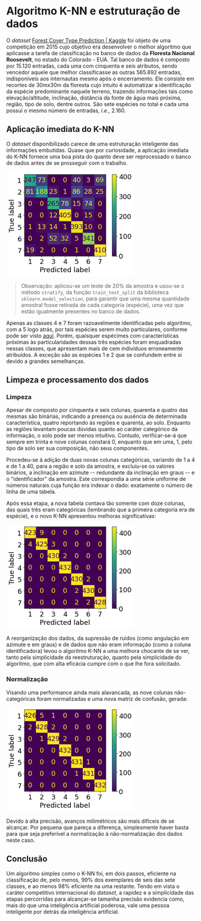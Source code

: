 # Algoritmo K-NN e estruturação de dados

O *dataset* [Forest Cover Type Prediction | Kaggle](https://www.kaggle.com/c/forest-cover-type-prediction) foi objeto de uma competição em 2015 cujo objetivo era desenvolver o melhor algoritmo que aplicasse a tarefa de classificação no banco de dados da **Floresta Nacional Roosevelt**, no estado do Colorado - EUA. Tal banco de dados é composto por 15.120 entradas, cada uma com cinquenta e seis atributos, sendo vencedor aquele que melhor classificasse as outras 565.892 entradas, indisponíveis aos internautas mesmo após o encerramento.
Ele consiste em recortes de 30mx30m da floresta cujo intuito é automatizar a identificação da espécie predominante naquele terreno, trazendo informações tais como elevação/altitude, inclinação, distância da fonte de água mais próxima, região, tipo de solo, dentre outros. São sete espécies no total e cada uma possui o mesmo número de entradas, *i.e.*, 2.160.

## Aplicação imediata do K-NN

O *dataset* disponibilizado carece de uma estruturação inteligente das informações embutidas. Quase que por curiosidade, a aplicação imediata do K-NN fornece uma boa pista do quanto deve ser reprocessado o banco de dados antes de se prosseguir com o trabalho.

![Matriz de confusão do algoritmo K-NN aplicado ao *dataset* sem qualquer manuseio.](https://github.com/brenoccosta/Algoritmo-K-NN-e-estruturacao-de-dados/blob/19f90293723064e15bddff0a549847a6dc033e8e/Matrizes/%5BGit%5D%20K-NN%20Treino.png?raw=True)

> Observação: aplicou-se um teste de 20% da amostra e usou-se o método `stratify`, da função `train_test_split` da biblioteca `sklearn.model_selection`, para garantir que uma mesma quantidade amostral fosse retirada de cada categoria (espécie), uma vez que estão igualmente presentes no banco de dados.

Apenas as classes 4 e 7 foram razoavelmente identificadas pelo algoritmo, com a 5 logo atrás, por tais espécies serem muito particulares, conforme pode ser visto [aqui](https://github.com/brenoccosta/Visualizacao-exemplo-de-analise-de-dados). Porém, quaisquer espécimes com características próximas às particularidades dessas três espécies foram enquadradas nessas classes, que apresentam mais de cem indivíduos erroneamente atribuídos. A exceção são as espécies 1 e 2 que se confundem entre si devido a grandes semelhanças.

## Limpeza e processamento dos dados
### Limpeza

Apesar de composto por cinquenta e seis colunas, quarenta e quatro das mesmas são binárias, indicando a presença ou ausência de determinada característica, quatro reportando às regiões e quarenta, ao solo. Enquanto as regiões levantam poucas dúvidas quanto ao caráter categórico da informação, o solo pode ser menos intuitivo. Contudo, verificar-se-á que sempre em trinta e nove colunas constará 0, enquanto que em uma, 1, pelo tipo de solo ser sua composição, não seus componentes.

Procedeu-se à adição de duas novas colunas categóricas, variando de 1 a 4 e de 1 a 40, para a região e solo da amostra, e excluiu-se os valores binários, a inclinação em azimute -- redundante da inclinação em graus -- e o "identificador" da amostra. Este correspondia a uma série uniforme de números naturais cuja função era indexar o dado: exatamente o número de linha de uma tabela.

Após essa etapa, a nova tabela contava tão somente com doze colunas, das quais três eram categóricas (lembrando que a primeira categoria era de espécie), e o novo K-NN apresentou melhoras significativas:

![Matriz de confusão após a limpeza de dados.](https://github.com/brenoccosta/Algoritmo-K-NN-e-estruturacao-de-dados/blob/3d4210462b193f4b04e9f0d74df91ac6c1a8dd4e/Matrizes/%5BGit%5D%20K-NN%20Treino%20Final.png?raw=True)

A reorganização dos dados, da supressão de ruídos (como angulação em azimute e em graus) e de dados que não eram informação (como a coluna identificadora) levou o algoritmo K-NN a uma melhora chocante de se ver, tanto pela simplicidade da reestruturação, quanto pela simplicidade do algoritmo, que com alta eficácia cumpre com o que lhe fora solicitado.

### Normalização

Visando uma performance ainda mais alavancada, as nove colunas não-categóricas foram normalizadas e uma nova matriz de confusão, gerada:

![Matriz de confusão com tabela normalizada](https://github.com/brenoccosta/Algoritmo-K-NN-e-estruturacao-de-dados/blob/ec02b2038d887a0fa1ff4fba173f88f2954855d8/Matrizes/%5BGit%5D%20K-NN%20Tabela%20Normal.png?raw=True "Tabela normalizada")

Devido à alta precisão, avanços milimétricos são mais difíceis de se alcançar. Por pequena que pareça a diferença, simplesmente haver basta para que seja preferível a normalização à não-normalização dos dados neste caso.

## Conclusão

Um algoritmo simples como o K-NN foi, em dois passos, eficiente na classificação de, pelo menos, 99% dos exemplares de seis das sete classes, e ao menos 98% eficiente na uma restante. Tendo em vista o caráter competitivo internacional do *dataset*, a rapidez e a simplicidade das etapas percorridas para alcançar-se tamanha precisão evidencia como, mais do que uma inteligência artificial poderosa, vale uma pessoa inteligente por detrás da inteligência artificial.
